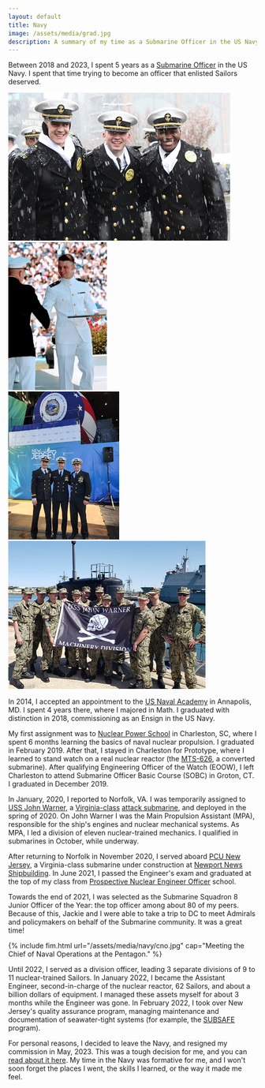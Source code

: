 ```yaml
---
layout: default
title: Navy
image: /assets/media/grad.jpg
description: A summary of my time as a Submarine Officer in the US Navy.
---
```


Between 2018 and 2023, I spent 5 years as a [Submarine Officer](https://www.navy.com/careers/nupoc-submarine-officer) in the US Navy. I spent that time trying to become an officer that enlisted Sailors deserved.

<div class="outer"><div class="block"><img width="450" height="300" src="/assets/media/lastonefastone.jpg" alt="The 2017 Army-Navy Game, with my roommates."></div>

<div class="block"><img width="200" height="300" src="/assets/media/grad.jpg" alt="Graduating from the Naval Academy."></div>

<div class = "block"><img width = "225" height = "300" src="/assets/media/christening.jpg" alt="Christening PCU New Jersey"></div>

<div class="block"><img width="400" height="300" src="/assets/media/jwr.jpg" alt="A port call in Spain with my division of Nuclear Mechanics."></div></div>

In 2014, I accepted an appointment to the [US Naval Academy](https://www.usna.edu/homepage.php) in Annapolis, MD. I spent 4 years there, where I majored in Math. I graduated with distinction in 2018, commissioning as an Ensign in the US Navy.

My first assignment was to [Nuclear Power School](https://www.navsea.navy.mil/Home/NNPTC/) in Charleston, SC, where I spent 6 months learning the basics of naval nuclear propulsion. I graduated in February 2019. After that, I stayed in Charleston for Prototype, where I learned to stand watch on a real nuclear reactor (the [MTS-626](<https://en.wikipedia.org/wiki/USS_Daniel_Webster_(SSBN-626)>), a converted submarine). After qualifying Engineering Officer of the Watch (EOOW), I left Charleston to attend Submarine Officer Basic Course (SOBC) in Groton, CT. I graduated in December 2019.

In January, 2020, I reported to Norfolk, VA. I was temporarily assigned to [USS John Warner](<https://en.wikipedia.org/wiki/USS_John_Warner_(SSN-785)>), a [Virginia-class](https://en.wikipedia.org/wiki/Virginia-class_submarine) [attack submarine](https://en.wikipedia.org/wiki/Attack_submarine), and deployed in the spring of 2020. On John Warner I was the Main Propulsion Assistant (MPA), responsible for the ship's engines and nuclear mechanical systems. As MPA, I led a division of eleven nuclear-trained mechanics. I qualified in submarines in October, while underway.

After returning to Norfolk in November 2020, I served aboard [PCU New Jersey](<https://en.wikipedia.org/wiki/USS_New_Jersey_(SSN-796)>), a Virginia-class submarine under construction at [Newport News Shipbuilding](https://huntingtoningalls.com/). In June 2021, I passed the Engineer's exam and graduated at the top of my class from [Prospective Nuclear Engineer Officer](https://allhands.navy.mil/Stories/Display-Story/Article/1839925/call-me-a-nuclear-engineer/) school.

Towards the end of 2021, I was selected as the Submarine Squadron 8 Junior Officer of the Year: the top officer among about 80 of my peers. Because of this, Jackie and I were able to take a trip to DC to meet Admirals and policymakers on behalf of the Submarine community. It was a great time!

{% include fim.html url="/assets/media/navy/cno.jpg" cap="Meeting the Chief of Naval Operations at the Pentagon." %}

Until 2022, I served as a division officer, leading 3 separate divisions of 9 to 11 nuclear-trained Sailors. In January 2022, I became the Assistant Engineer, second-in-charge of the nuclear reactor, 62 Sailors, and about a billion dollars of equipment. I managed these assets myself for about 3 months while the Engineer was gone. In February 2022, I took over New Jersey's quality assurance program, managing maintenance and documentation of seawater-tight systems (for example, the [SUBSAFE](https://en.wikipedia.org/wiki/SUBSAFE) program).

For personal reasons, I decided to leave the Navy, and resigned my commission in May, 2023. This was a tough decision for me, and you can [read about it here](/2023/04/16/leavingthenavy). My time in the Navy was formative for me, and I won't soon forget the places I went, the skills I learned, or the way it made me feel.
